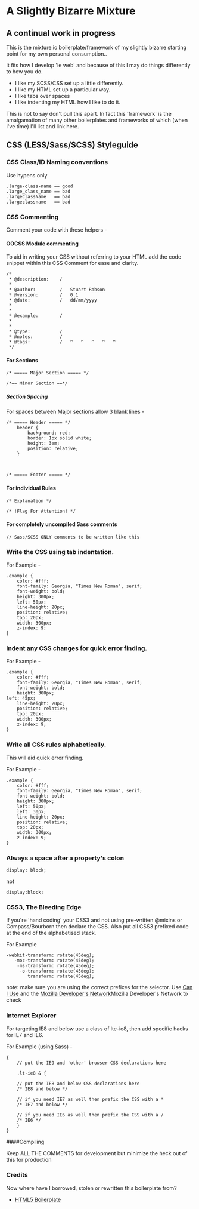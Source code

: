# A Slightly Bizarre Mixture

## A continual work in progress

This is the mixture.io boilerplate/framework of my slightly bizarre starting point for my own personal consumption..

It fits how I develop 'le web' and because of this I may do things differently to how you do.

* I like my SCSS/CSS set up a little differently.
* I like my HTML <head> set up a particular way.
* I like tabs over spaces
* I like indenting my HTML how I like to do it.

This is not to say don't pull this apart. In fact this 'framework' is the amalgamation of many other boilerplates and frameworks of which (when I've time) I'll list and link here.

## CSS (LESS/Sass/SCSS) Styleguide

### CSS Class/ID Naming conventions

Use hypens only

	.large-class-name == good
	.large_class_name == bad
	.largeClassName   == bad
	.largeclassname   == bad

### CSS Commenting

Comment your code with these helpers -
#### OOCSS Module commenting

To aid in writing your CSS without referring to your HTML add the code snippet within this CSS Comment for ease and clarity.

	/*
	 * @description:	/
	 *
	 * @author:	    	/	Stuart Robson
	 * @version:	    /	0.1
	 * @date:	    	/	dd/mm/yyyy
	 *
	 *
	 * @example:		/
	 *
	 *
	 * @type:			/
	 * @notes:			/
	 * @tags:			/	^	^	^	^	^
	 */


#### For Sections

	/* ===== Major Section ===== */

	/*== Minor Section ==*/

##### Section Spacing

For spaces between Major sections allow 3 blank lines -

	/* ===== Header ===== */
		header {
			background: red;
			border: 1px solid white;
			height: 3em;
			position: relative;
		}



	/* ===== Footer ===== */

#### For individual Rules

	/* Explanation */

	/* !Flag For Attention! */

#### For completely uncompiled Sass comments

	// Sass/SCSS ONLY comments to be written like this

### Write the CSS using tab indentation.

For Example -

	.example {
		color: #fff;
		font-family: Georgia, "Times New Roman", serif;
		font-weight: bold;
		height: 300px;
		left: 50px;
		line-height: 20px;
		position: relative;
		top: 20px;
		width: 300px;
		z-index: 9;
	}

### Indent any CSS changes for quick error finding.

For Example -

	.example {
		color: #fff;
		font-family: Georgia, "Times New Roman", serif;
		font-weight: bold;
		height: 300px;
	left: 45px;
		line-height: 20px;
		position: relative;
		top: 20px;
		width: 300px;
		z-index: 9;
	}

### Write all CSS rules alphabetically.

This will aid quick error finding.

For Example -

	.example {
		color: #fff;
		font-family: Georgia, "Times New Roman", serif;
		font-weight: bold;
		height: 300px;
		left: 50px;
		left: 30px;
		line-height: 20px;
		position: relative;
		top: 20px;
		width: 300px;
		z-index: 9;
	}

### Always a space after a property's colon

	display: block;

not

	display:block;

### CSS3, The Bleeding Edge

If you're 'hand coding' your CSS3 and not using pre-written @mixins or Compass/Bourborn then declare the CSS. Also put all CSS3 prefixed code at the end of the alphabetised stack.

For Example

	-webkit-transform: rotate(45deg);
	   -moz-transform: rotate(45deg);
	    -ms-transform: rotate(45deg);
	     -o-transform: rotate(45deg);
	        transform: rotate(45deg);

note: make sure you are using the correct prefixes for the selector. Use [Can I Use](http://caniuse.com/) and the [Mozilla Developer's Network](https://developer.mozilla.org/en-US/)Mozilla Developer's Network to check

### Internet Explorer

For targeting IE8 and below use a class of lte-ie8, then add specific hacks for IE7 and IE6.

For Example (using Sass) -

    {
		// put the IE9 and 'other' browser CSS declarations here

    	.lt-ie8 & {

    	// put the IE8 and below CSS declarations here
	 	/* IE8 and below */

    	// if you need IE7 as well then prefix the CSS with a *
     	/* IE7 and below */

		// if you need IE6 as well then prefix the CSS with a /
		/* IE6 */
	    }
	}

####Compiling

Keep ALL THE COMMENTS for development but minimize the heck out of this for production

### Credits

Now where have I borrowed, stolen or rewritten this boilerplate from?

* [HTML5 Boilerplate](https://github.com/h5bp/html5-boilerplate)